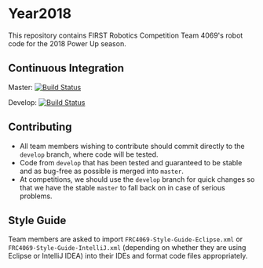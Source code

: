 # Year2018
This repository contains FIRST Robotics Competition Team 4069's robot code for the 2018 Power Up season.

## Continuous Integration
Master:
[![Build Status](https://travis-ci.org/team4069/Year2018.svg?branch=master)](https://travis-ci.org/team4069/Year2018)

Develop:
[![Build Status](https://travis-ci.org/team4069/Year2018.svg?branch=develop)](https://travis-ci.org/team4069/Year2018)

## Contributing
* All team members wishing to contribute should commit directly to the `develop` branch, where code will be tested.
* Code from `develop` that has been tested and guaranteed to be stable and as bug-free as possible is merged into `master`.
* At competitions, we should use the `develop` branch for quick changes so that we have the stable `master` to fall back on in case of serious problems.

## Style Guide
Team members are asked to import `FRC4069-Style-Guide-Eclipse.xml` or `FRC4069-Style-Guide-IntelliJ.xml` (depending on whether they are using Eclipse or IntelliJ IDEA) into their IDEs and format code files appropriately.
